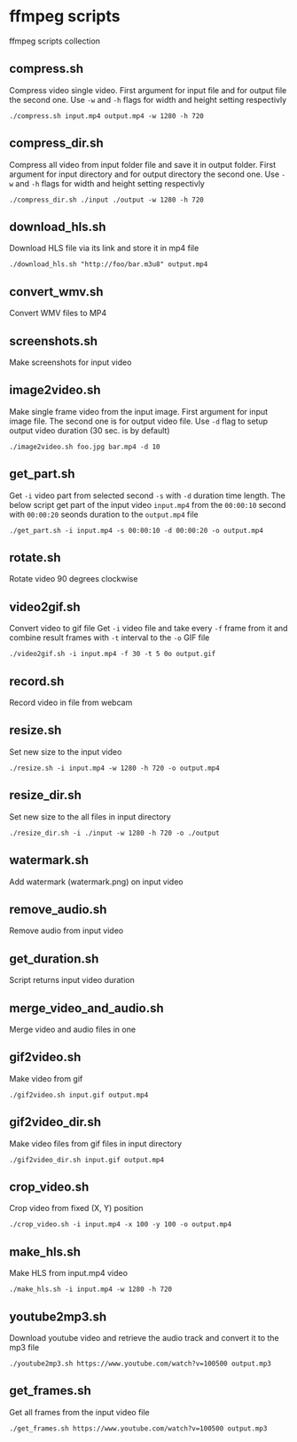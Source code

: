 # ffmpeg scripts
ffmpeg scripts collection

## compress.sh
Compress video single video.
First argument for input file and for output file the second one.
Use `-w` and `-h` flags for width and height setting respectivly
```
./compress.sh input.mp4 output.mp4 -w 1280 -h 720
```

## compress_dir.sh
Compress all video from input folder file and save it in output folder.
First argument for input directory and for output directory the second one.
Use `-w` and `-h` flags for width and height setting respectivly
```
./compress_dir.sh ./input ./output -w 1280 -h 720
```

## download_hls.sh
Download HLS file via its link and store it in mp4 file
```
./download_hls.sh "http://foo/bar.m3u8" output.mp4
```

## convert_wmv.sh
Convert WMV files to MP4

## screenshots.sh
Make screenshots for input video

## image2video.sh
Make single frame video from the input image.
First argument for input image file. The second one is for output video file.
Use `-d` flag to setup output video duration (30 sec. is by default)
```
./image2video.sh foo.jpg bar.mp4 -d 10
```

## get_part.sh
Get `-i` video part from selected second `-s` with `-d` duration time length.
The below script get part of the input video `input.mp4` from the `00:00:10` second with `00:00:20` seonds duration to the `output.mp4` file
```
./get_part.sh -i input.mp4 -s 00:00:10 -d 00:00:20 -o output.mp4
```

## rotate.sh
Rotate video 90 degrees clockwise

## video2gif.sh
Convert video to gif file
Get `-i` video file and take every `-f` frame from it and combine result frames with `-t` interval to the `-o` GIF file
```
./video2gif.sh -i input.mp4 -f 30 -t 5 0o output.gif
```

## record.sh
Record video in file from webcam

## resize.sh
Set new size to the input video
```
./resize.sh -i input.mp4 -w 1280 -h 720 -o output.mp4
```

## resize_dir.sh
Set new size to the all files in input directory
```
./resize_dir.sh -i ./input -w 1280 -h 720 -o ./output
```

## watermark.sh
Add watermark (watermark.png) on input video

## remove_audio.sh
Remove audio from input video

## get_duration.sh
Script returns input video duration

## merge_video_and_audio.sh
Merge video and audio files in one

## gif2video.sh
Make video from gif
```
./gif2video.sh input.gif output.mp4
```

## gif2video_dir.sh
Make video files from gif files in input directory
```
./gif2video_dir.sh input.gif output.mp4
```

## crop_video.sh
Crop video from fixed (X, Y) position
```
./crop_video.sh -i input.mp4 -x 100 -y 100 -o output.mp4
```

## make_hls.sh
Make HLS from input.mp4 video
```
./make_hls.sh -i input.mp4 -w 1280 -h 720
```

## youtube2mp3.sh
Download youtube video and retrieve the audio track and convert it to the mp3 file
```
./youtube2mp3.sh https://www.youtube.com/watch?v=100500 output.mp3
```

## get_frames.sh
Get all frames from the input video file
```
./get_frames.sh https://www.youtube.com/watch?v=100500 output.mp3
```
